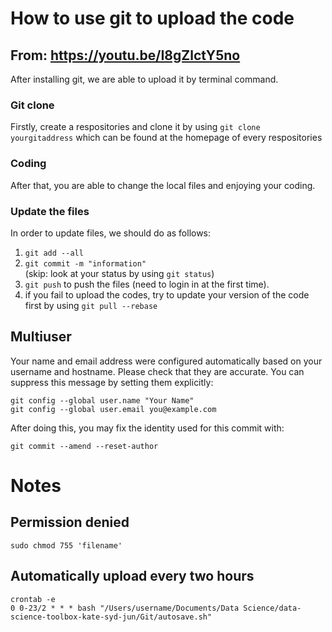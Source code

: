 # How to use git to upload the code
## From: https://youtu.be/I8gZlctY5no
After installing git, we are able to upload it by terminal command.
### Git clone
Firstly, create a respositories and clone it by using `git clone yourgitaddress` which can be found at the homepage of every respositories
### Coding
After that, you are able to change the local files and enjoying your coding.
### Update the files
In order to update files, we should do as follows:<br>
1. `git add --all`<br>
2. `git commit -m "information"`<br>
(skip: look at your status by using `git status`)<br>
3. `git push` to push the files (need to login in at the first time).<br>
4. if you fail to upload the codes, try to update your version of the code first by using `git pull --rebase`
## Multiuser
Your name and email address were configured automatically based
on your username and hostname. Please check that they are accurate.
You can suppress this message by setting them explicitly:

    git config --global user.name "Your Name"
    git config --global user.email you@example.com

After doing this, you may fix the identity used for this commit with:

    git commit --amend --reset-author
    
# Notes
## Permission denied
    sudo chmod 755 'filename'
## Automatically upload every two hours
    crontab -e
    0 0-23/2 * * * bash "/Users/username/Documents/Data Science/data-science-toolbox-kate-syd-jun/Git/autosave.sh"

